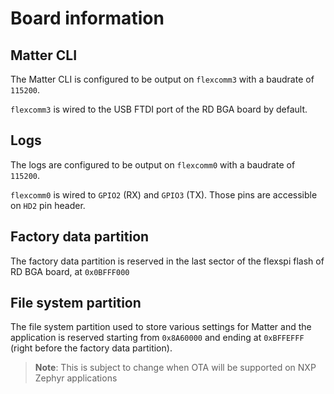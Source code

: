 # Board information

## Matter CLI

The Matter CLI is configured to be output on `flexcomm3` with a baudrate of `115200`.

`flexcomm3` is wired to the USB FTDI port of the RD BGA board by default.

## Logs

The logs are configured to be output on `flexcomm0` with a baudrate of `115200`.

`flexcomm0` is wired to `GPIO2` (RX) and `GPIO3` (TX).
Those pins are accessible on `HD2` pin header.

## Factory data partition

The factory data partition is reserved in the last sector of the flexspi flash of RD BGA board, at `0x0BFFF000`

## File system partition

The file system partition used to store various settings for Matter and the application is reserved starting from
`0x8A60000` and ending at `0xBFFEFFF` (right before the factory data partition).

>**Note**: This is subject to change when OTA will be supported on NXP Zephyr applications
